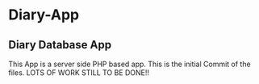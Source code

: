 # Diary-App
## Diary Database App
This App is a server side PHP based app. This is the initial Commit of the files. LOTS OF WORK STILL TO BE DONE!!
